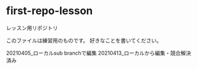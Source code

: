 # first-repo-lesson
レッスン用リポジトリ

このファイルは練習用のものです。
好きなことを書いてください。

20210405_ローカルsub branchで編集
20210413_ローカルから編集・競合解決済み
